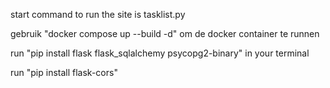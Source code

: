 start command to run the site is tasklist.py

gebruik "docker compose up --build -d" om de docker container te runnen

run "pip install flask flask_sqlalchemy psycopg2-binary" in your terminal

run "pip install flask-cors"
